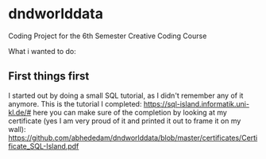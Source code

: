 # dndworlddata
Coding Project for the 6th Semester Creative Coding Course

What i wanted to do: 

## First things first 
I started out by doing a small SQL tutorial, as I didn't remember any of it anymore. This is the tutorial I completed:
https://sql-island.informatik.uni-kl.de/#
here you can make sure of the completion by looking at my certificate (yes I am very proud of it and printed it out to frame it on my wall):
https://github.com/abhededam/dndworlddata/blob/master/certificates/Certificate_SQL-Island.pdf

